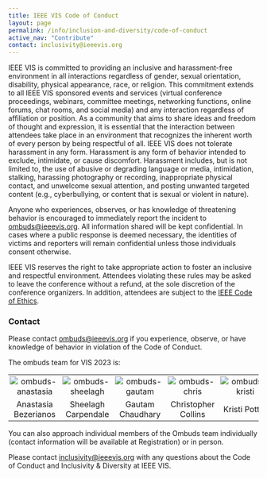 ```yaml
---
title: IEEE VIS Code of Conduct
layout: page
permalink: /info/inclusion-and-diversity/code-of-conduct
active_nav: "Contribute"
contact: inclusivity@ieeevis.org
---
```


IEEE VIS is committed to providing an inclusive and harassment-free environment in all interactions regardless of gender, sexual orientation, disability, physical appearance, race, or religion. This commitment extends to  all IEEE VIS sponsored events and services (virtual conference proceedings, webinars, committee meetings, networking functions, online forums, chat rooms, and social media) and any interaction regardless of affiliation or position. As a community that aims to share ideas and freedom of thought and expression, it is essential that the interaction between attendees take place in an environment that recognizes the inherent worth of every person by being respectful of all. IEEE VIS does not tolerate harassment in any form. Harassment is any form of behavior intended to exclude, intimidate, or cause discomfort. Harassment includes, but is not limited to, the use of abusive or degrading language or media, intimidation, stalking, harassing photography or recording, inappropriate physical contact, and unwelcome sexual attention, and posting unwanted targeted content (e.g., cyberbullying, or content that is sexual or violent in nature). 

Anyone who experiences, observes, or has knowledge of threatening behavior is encouraged to immediately report the incident to [ombuds@ieeevis.org](mailto:ombuds@ieeevis.org). All information shared will be kept confidential. In cases where a public response is deemed necessary, the identities of victims and reporters will remain confidential unless those individuals consent otherwise.

IEEE VIS reserves the right to take appropriate action to foster an inclusive and respectful environment. Attendees violating these rules may be asked to leave the conference without a refund, at the sole discretion of the conference organizers. In addition, attendees are subject to the [IEEE Code of Ethics](https://www.ieee.org/about/corporate/governance/p7-8.html).

### Contact

Please contact [ombuds@ieeevis.org](mailto:ombuds@ieeevis.org) if you experience, observe, or have knowledge of behavior in violation of the Code of Conduct.

The ombuds team for VIS 2023 is: 

<table style="text-align: center;">
  <tbody>
    <tr>
      <td style="padding: 3px; width: 20%;"><img src="/year/2023/assets/ombuds-anastasia.jpeg" alt="ombuds-anastasia" style="min-width: 100px"/></td>
      <td style="padding: 3px; width: 20%;"><img src="/year/2023/assets/ombuds-sheelagh.jpeg" alt="ombuds-sheelagh" style="min-width: 100px"/></td>
      <td style="padding: 3px; width: 20%;"><img src="/year/2023/assets/ombuds-gautam.jpeg" alt="ombuds-gautam" style="min-width: 100px"/></td>
      <td style="padding: 3px; width: 20%;"><img src="/year/2023/assets/ombuds-chris.jpeg" alt="ombuds-chris" style="min-width: 100px"/></td>
      <td style="padding: 3px; width: 20%;"><img src="/year/2023/assets/ombuds-kristi.jpeg" alt="ombuds-kristi" style="min-width: 100px"/></td>
    </tr>
    <tr>
      <td style="padding: 3px; width: 20%;">Anastasia Bezerianos</td>
      <td style="padding: 3px; width: 20%;">Sheelagh Carpendale</td>
      <td style="padding: 3px; width: 20%;">Gautam Chaudhary</td>
      <td style="padding: 3px; width: 20%;">Christopher Collins</td>
      <td style="padding: 3px; width: 20%;">Kristi Potter</td>
    </tr>
  </tbody>
</table>

You can also approach individual members of the Ombuds team individually (contact information will be available at Registration) or in person.

Please contact [inclusivity@ieeevis.org](mailto:inclusivity@ieeevis.org) with any questions about the Code of Conduct and Inclusivity & Diversity at IEEE VIS.
 
